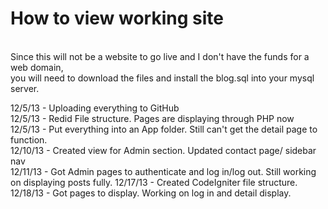<h1>How to view working site</h1><br>
Since this will not be a website to go live and I don't have the funds for a web domain,<br>
you will need to download the files and install the blog.sql into your mysql server.<br>

12/5/13 - Uploading everything to GitHub <br>
12/5/13 - Redid File structure. Pages are displaying through PHP now<br>
12/5/13 - Put everything into an App folder. Still can't get the detail page to function.<br>
12/10/13 - Created view for Admin section. Updated contact page/ sidebar nav<br>
12/11/13 - Got Admin pages to authenticate and log in/log out. Still working on displaying posts fully.
12/17/13 - Created CodeIgniter file structure.<br>
12/18/13 - Got pages to display. Working on log in and detail display.